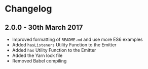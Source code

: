 # Changelog

## 2.0.0 - 30th March 2017

- Improved formatting of `README.md` and use more ES6 examples
- Added `hasListeners` Utility Function to the Emitter
- Added `has` Utility Function to the Emitter
- Added the Yarn lock file
- Removed Babel compiling
